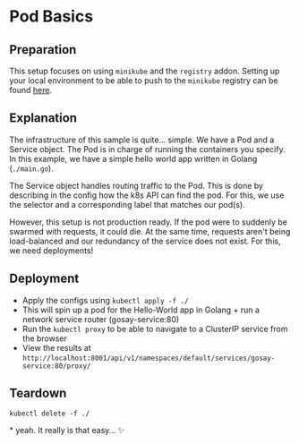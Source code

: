 # Pod Basics

## Preparation

This setup focuses on using `minikube` and the `registry` addon. Setting up your local environment to be able to push to the `minikube` registry can be found [here](https://minikube.sigs.k8s.io/docs/handbook/registry/).

## Explanation

The infrastructure of this sample is quite... simple. We have a Pod and a Service object. The Pod is in charge of running the containers you specify. In this example, we have a simple hello world app written in Golang (`./main.go`).

The Service object handles routing traffic to the Pod. This is done by describing in the config how the k8s API can find the pod. For this, we use the selector and a corresponding label that matches our pod(s).

However, this setup is not production ready. If the pod were to suddenly be swarmed with requests, it could die. At the same time, requests aren't being load-balanced and our redundancy of the service does not exist. For this, we need deployments!

## Deployment

* Apply the configs using `kubectl apply -f ./`
* This will spin up a pod for the Hello-World app in Golang + run a network service router (gosay-service:80)
* Run the `kubectl proxy` to be able to navigate to a ClusterIP service from the browser
* View the results at `http://localhost:8001/api/v1/namespaces/default/services/gosay-service:80/proxy/`

## Teardown

`kubectl delete -f ./`

\* yeah. It really is that easy... ✨
